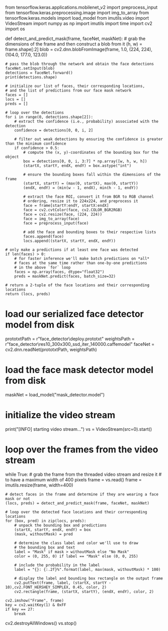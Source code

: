 from tensorflow.keras.applications.mobilenet_v2 import preprocess_input
from tensorflow.keras.preprocessing.image import img_to_array
from tensorflow.keras.models import load_model
from imutils.video import VideoStream
import numpy as np
import imutils
import time
import cv2
import os

def detect_and_predict_mask(frame, faceNet, maskNet):
    # grab the dimensions of the frame and then construct a blob from it
    (h, w) = frame.shape[:2]
    blob = cv2.dnn.blobFromImage(frame, 1.0, (224, 224),
        (104.0, 177.0, 123.0))

    # pass the blob through the network and obtain the face detections
    faceNet.setInput(blob)
    detections = faceNet.forward()
    print(detections.shape)

    # initialize our list of faces, their corresponding locations,
    # and the list of predictions from our face mask network
    faces = []
    locs = []
    preds = []

    # loop over the detections
    for i in range(0, detections.shape[2]):
        # extract the confidence (i.e., probability) associated with the detection
        confidence = detections[0, 0, i, 2]

        # filter out weak detections by ensuring the confidence is greater than the minimum confidence
        if confidence > 0.5:
            # compute the (x, y)-coordinates of the bounding box for the object
            box = detections[0, 0, i, 3:7] * np.array([w, h, w, h])
            (startX, startY, endX, endY) = box.astype("int")

            # ensure the bounding boxes fall within the dimensions of the frame
            (startX, startY) = (max(0, startX), max(0, startY))
            (endX, endY) = (min(w - 1, endX), min(h - 1, endY))

            # extract the face ROI, convert it from BGR to RGB channel
            # ordering, resize it to 224x224, and preprocess it
            face = frame[startY:endY, startX:endX]
            face = cv2.cvtColor(face, cv2.COLOR_BGR2RGB)
            face = cv2.resize(face, (224, 224))
            face = img_to_array(face)
            face = preprocess_input(face)

            # add the face and bounding boxes to their respective lists
            faces.append(face)
            locs.append((startX, startY, endX, endY))

    # only make a predictions if at least one face was detected
    if len(faces) > 0:
        # for faster inference we'll make batch predictions on *all*
        # faces at the same time rather than one-by-one predictions
        # in the above `for` loop
        faces = np.array(faces, dtype="float32")
        preds = maskNet.predict(faces, batch_size=32)

    # return a 2-tuple of the face locations and their corresponding locations
    return (locs, preds)

# load our serialized face detector model from disk
prototxtPath = r"face_detector\deploy.prototxt"
weightsPath = r"face_detector\res10_300x300_ssd_iter_140000.caffemodel"
faceNet = cv2.dnn.readNet(prototxtPath, weightsPath)

# load the face mask detector model from disk
maskNet = load_model("mask_detector.model")

# initialize the video stream
print("[INFO] starting video stream...")
vs = VideoStream(src=0).start()

# loop over the frames from the video stream
while True:
    # grab the frame from the threaded video stream and resize it
    # to have a maximum width of 400 pixels
    frame = vs.read()
    frame = imutils.resize(frame, width=400)

    # detect faces in the frame and determine if they are wearing a face mask or not
    (locs, preds) = detect_and_predict_mask(frame, faceNet, maskNet)

    # loop over the detected face locations and their corresponding locations
    for (box, pred) in zip(locs, preds):
        # unpack the bounding box and predictions
        (startX, startY, endX, endY) = box
        (mask, withoutMask) = pred

        # determine the class label and color we'll use to draw
        # the bounding box and text
        label = "Mask" if mask > withoutMask else "No Mask"
        color = (0, 255, 0) if label == "Mask" else (0, 0, 255)

        # include the probability in the label
        label = "{}: {:.2f}%".format(label, max(mask, withoutMask) * 100)

        # display the label and bounding box rectangle on the output frame
        cv2.putText(frame, label, (startX, startY - 10),cv2.FONT_HERSHEY_SIMPLEX, 0.45, color, 2)
        cv2.rectangle(frame, (startX, startY), (endX, endY), color, 2)

    cv2.imshow("Frame", frame)
    key = cv2.waitKey(1) & 0xFF
    if key == 27:
        break

cv2.destroyAllWindows()
vs.stop()
